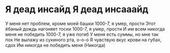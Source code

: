 <h1>Я деад инсайд Я деад инсааайд</h1>
У меня нет проблем, кроме моей башки
1000-7, я умер, прости
Этот ёбаный дождь нагоняет тоски
1000-7, я умер, прости
И им всем никогда меня не победить
1000-7, я уже погиб
У меня есть суммы, но мне так пох
Не вылажу из сукиного рта, о-о-о
Я чувствую вкус крови на губах, сдох
Им никогда не победить меня (Никогда)

